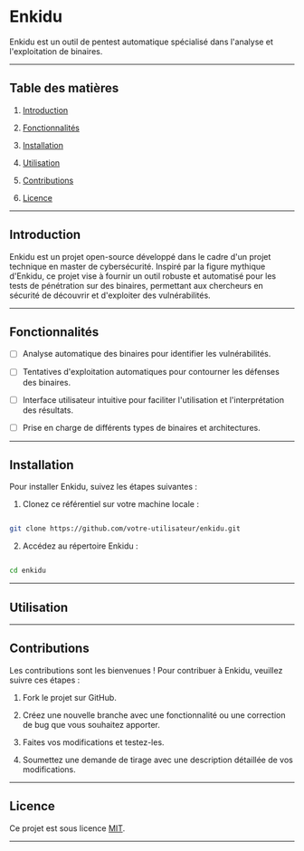 # Enkidu

  

Enkidu est un outil de pentest automatique spécialisé dans l'analyse et l'exploitation de binaires.

  

---

  

## Table des matières

  

1. [Introduction](#introduction)

2. [Fonctionnalités](#fonctionnalités)

3. [Installation](#installation)

4. [Utilisation](#utilisation)

5. [Contributions](#contributions)

6. [Licence](#licence)

  

---

  

## Introduction

  

Enkidu est un projet open-source développé dans le cadre d'un projet technique en master de cybersécurité. Inspiré par la figure mythique d'Enkidu, ce projet vise à fournir un outil robuste et automatisé pour les tests de pénétration sur des binaires, permettant aux chercheurs en sécurité de découvrir et d'exploiter des vulnérabilités.

  

---

  

## Fonctionnalités

  

- [ ] Analyse automatique des binaires pour identifier les vulnérabilités.

- [ ] Tentatives d'exploitation automatiques pour contourner les défenses des binaires.

- [ ] Interface utilisateur intuitive pour faciliter l'utilisation et l'interprétation des résultats.

- [ ] Prise en charge de différents types de binaires et architectures.

---

  

## Installation

  

Pour installer Enkidu, suivez les étapes suivantes :

  

1. Clonez ce référentiel sur votre machine locale :

  

```bash

git clone https://github.com/votre-utilisateur/enkidu.git

```

  

2. Accédez au répertoire Enkidu :

  

```bash

cd enkidu

```

  

---

  

## Utilisation


  

---

  

## Contributions

  

Les contributions sont les bienvenues ! Pour contribuer à Enkidu, veuillez suivre ces étapes :

  

1. Fork le projet sur GitHub.

2. Créez une nouvelle branche avec une fonctionnalité ou une correction de bug que vous souhaitez apporter.

3. Faites vos modifications et testez-les.

4. Soumettez une demande de tirage avec une description détaillée de vos modifications.

  

---

  

## Licence

  

Ce projet est sous licence [MIT](LICENSE).

  

---